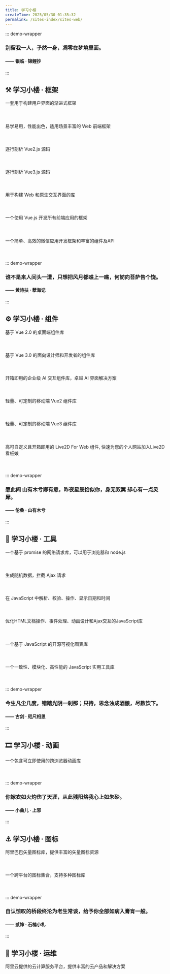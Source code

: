 ```yaml
---
title: 学习小楼
createTime: 2025/05/30 01:35:32
permalink: /sites-index/sites-web/
---
```


::: demo-wrapper
<h3 class="title1">别留我一人，孑然一身，凋零在梦境里面。</h3>
<h4 class="title2">—— 银临 · 锦鲤抄</h4>

<style scoped>
  .demo-container .title1 {
    color: #FF9999;
  }
  .demo-container .title2 {
    color: #6699CC;
    text-align: right;
  }
</style>
:::

## ⚒️ 学习小楼 · 框架

<CardGrid>
  <LinkCard 
    title="Vue2 - JavaScript框架"
    icon="https://v2.cn.vuejs.org/images/logo.svg" 
    href="https://v2.cn.vuejs.org/" >
      一套用于构建用户界面的渐进式框架
      <h6 style="visibility: hidden; height: 0px">Vue2 - JavaScript框架</h6>
  </LinkCard>
  <LinkCard 
    title="Vue3 - JavaScript框架"
    href="https://www.seeyjys.eu.org/"
    icon="https://cn.vuejs.org/logo.svg" >
      易学易用，性能出色，适用场景丰富的 Web 前端框架
      <h6 style="visibility: hidden; height: 0px">Vue3 - JavaScript框架</h6>
  </LinkCard>
  <LinkCard 
    title="Vue2源码 - Vue2源码中文社区"
    href="https://vue-js.com/learn-vue/"
    icon="https://vue-js.com/learn-vue/logo.png" >
      逐行剖析 Vue2.js 源码
      <h6 style="visibility: hidden; height: 0px">Vue2源码 - Vue2源码中文社区</h6>
  </LinkCard>
  <LinkCard 
    title="Vue3源码 - Vue3源码中文社区"
    href="https://vue3js.cn/start/"
    icon="https://vue-js.com/learn-vue/logo.png" >
      逐行剖析 Vue3.js 源码
      <h6 style="visibility: hidden; height: 0px">Vue3源码 - Vue3源码中文社区</h6>
  </LinkCard>
  <LinkCard 
    title="React - JavaScript框架"
    href="https://zh-hans.react.dev/"
    icon="https://zh-hans.react.dev/favicon-32x32.png" >
      用于构建 Web 和原生交互界面的库
      <h6 style="visibility: hidden; height: 0px">React - JavaScript框架</h6>
  </LinkCard>
  <LinkCard 
    title="uni-app - 前端应用框架"
    href="https://uniapp.dcloud.net.cn/"
    icon="https://qiniu-web-assets.dcloud.net.cn/unidoc/zh/icon.png?v=1556263038788" >
      一个使用 Vue.js 开发所有前端应用的框架
      <h6 style="visibility: hidden; height: 0px">uni-app - 前端应用框架</h6>
  </LinkCard>
  <LinkCard 
    title="微信小程序 - 前端应用框架"
    href="https://developers.weixin.qq.com/miniprogram/dev/framework/"
    icon="https://res.wx.qq.com/a/wx_fed/assets/res/NTI4MWU5.ico" >
      一个简单、高效的微信应用开发框架和丰富的组件及API
      <h6 style="visibility: hidden; height: 0px">微信小程序 - 前端应用框架</h6>
  </LinkCard>
</CardGrid>

::: demo-wrapper
<h3 class="title1">谁不是来人间头一遭，只想把风月都瞧上一瞧，何妨向菩萨告个饶。</h3>
<h4 class="title2">—— 黄诗扶 · 孽海记</h4>
:::

## ⚙️ 学习小楼 · 组件

<CardGrid>
  <LinkCard
    title="Element - Vue2 组件库"
    href="https://element.eleme.cn/#/zh-CN"
    icon="https://element.eleme.cn/favicon.ico" >
      基于 Vue 2.0 的桌面端组件库
      <h6 style="visibility: hidden; height: 0px">Element - Vue2 组件库</h6>
  </LinkCard>    
  <LinkCard
    title="Element Plus - Vue3 组件库"
    href="https://element-plus.org/zh-CN/"
    icon="https://element-plus.org/images/element-plus-logo-small.svg" >
      基于 Vue 3.0 的面向设计师和开发者的组件库
      <h6 style="visibility: hidden; height: 0px">Element Plus - Vue3 组件库</h6>
  </LinkCard>    
  <LinkCard
    title="Element Plus X - AI 交互组件库"
    href="https://element-plus-x.com/"
    icon="https://element-plus-x.com/favicon.ico" >
      开箱即用的企业级 AI 交互组件库，卓越 AI 界面解决方案
      <h6 style="visibility: hidden; height: 0px">Element Plus X - AI 交互组件库</h6>
  </LinkCard>
  <LinkCard
    title="Vant2 - Vue2 组件库"
    href="https://vant-ui.github.io/vant/v2/#/zh-CN/"
    icon="https://img01.yzcdn.cn/vant/logo.png" >
      轻量、可定制的移动端 Vue2 组件库
      <h6 style="visibility: hidden; height: 0px">Vant2 - Vue2 组件库</h6>
  </LinkCard>
  <LinkCard
    title="Vant4 - Vue3 组件库"
    href="https://vant-ui.github.io/vant/#/zh-CN"
    icon="https://fastly.jsdelivr.net/npm/@vant/assets/logo.png" >
      轻量、可定制的移动端 Vue3 组件库
      <h6 style="visibility: hidden; height: 0px">Vant4 - Vue3 组件库</h6>
  </LinkCard>  
  <LinkCard
    title="OhMyLive2D - Live2D 组件库"
    href="https://oml2d.hacxy.cn/"
    icon="https://oml2d.hacxy.cn/favicon.ico" >
      高可自定义且开箱即用的 Live2D For Web 组件, 快速为您的个人网站加入Live2D看板娘
      <h6 style="visibility: hidden; height: 0px">OhMyLive2D - Live2D 组件库</h6>
  </LinkCard>     
</CardGrid>

::: demo-wrapper
<h3 class="title1">愿此间 山有木兮卿有意，昨夜星辰恰似你，身无双翼 却心有一点灵犀。</h3>
<h4 class="title2">—— 伦桑 · 山有木兮</h4>
:::

## 🔧 学习小楼 · 工具

<CardGrid>
  <LinkCard
    title="Axios - Promise HTTP 客户端"
    href="https://www.axios-http.cn/"
    icon="https://www.axios-http.cn/img/favicon.ico" >
      一个基于 promise 的网络请求库，可以用于浏览器和 node.js
      <h6 style="visibility: hidden; height: 0px">Axios - Promise HTTP 客户端</h6>
  </LinkCard>
  <LinkCard
    title="Mock.js - 数据模拟"
    href="https://mockjs.com/"
    icon="http://mockjs.com/assets/img/logo-2.svg" >
      生成随机数据，拦截 Ajax 请求
      <h6 style="visibility: hidden; height: 0px">Mock.js - 数据模拟</h6>
  </LinkCard>
  <LinkCard
    title="Moment.js - 日期处理"
    href="https://momentjs.cn/"
    icon="https://momentjs.com/static/img/moment-favicon.png" >
      在 JavaScript 中解析、校验、操作、显示日期和时间
      <h6 style="visibility: hidden; height: 0px">Moment.js - 日期处理</h6>
  </LinkCard>
  <LinkCard
    title="jQuery - JavaScript库"
    href="https://www.jq22.com/chm/jquery/index.html"
    icon="https://www.jq22.com/favicon.ico" >
      优化HTML文档操作、事件处理、动画设计和Ajax交互的JavaScript库
      <h6 style="visibility: hidden; height: 0px">jQuery - JavaScript库</h6>
  </LinkCard>
  <LinkCard
    title="ECharts - 可视化图表库"
    href="https://echarts.apache.org/zh/"
    icon="https://echarts.apache.org/zh/images/favicon.png?_v_=20240226" >
      一个基于 JavaScript 的开源可视化图表库
      <h6 style="visibility: hidden; height: 0px">ECharts - 可视化图表库</h6>
  </LinkCard>
  <LinkCard
    title="Lodash - JavaScript工具库"
    href="https://www.lodashjs.com/docs/lodash.orderBy"
    icon="https://www.lodashjs.com/img/favicon.ico" >
      一个一致性、模块化、高性能的 JavaScript 实用工具库
      <h6 style="visibility: hidden; height: 0px">Lodash - JavaScript实用工具库</h6>
  </LinkCard>
</CardGrid>

::: demo-wrapper
<h3 class="title1">今生凡尘几度，错踏光阴一刹那；只待，思念浊成酒酿，尽数饮下。</h3>
<h4 class="title2">—— 古剑 · 咫尺相思</h4>
:::

## 🎞️ 学习小楼 · 动画

<CardGrid>
  <LinkCard
    title="Animate.css - CSS动画库"
    href="https://animatecss.node.org.cn/"
    icon="https://animatecss.node.org.cn/img/favicon.ico" >
      一个包含可立即使用的跨浏览器动画库
      <h6 style="visibility: hidden; height: 0px">Animate.css - CSS动画库</h6>
  </LinkCard> 
</CardGrid>

::: demo-wrapper
<h3 class="title1">你嫁衣如火灼伤了天涯，从此残阳烙我心上如朱砂。</h3>
<h4 class="title2">—— 小曲儿 · 上邪</h4>
:::

## ⚓ 学习小楼 · 图标

<CardGrid>
  <LinkCard
    title="iconfont - 矢量图标库"
    href="https://www.iconfont.cn/"
    icon="https://img.alicdn.com/imgextra/i4/O1CN01XZe8pH1USpiUNT1QN_!!6000000002517-2-tps-114-114.png" >
      阿里巴巴矢量图标库，提供丰富的矢量图标资源
      <h6 style="visibility: hidden; height: 0px">iconfont - 矢量图标库</h6>
  </LinkCard>    
  <LinkCard
    title="iconify - 图标集合"
    href="https://iconify.design/"
    icon="https://iconify.design/favicon.svg" >
      一个跨平台的图标集合，支持多种图标库
      <h6 style="visibility: hidden; height: 0px">iconify - 图标集合</h6>
  </LinkCard>  
</CardGrid>

::: demo-wrapper
<h3 class="title1">自认惊叹的桥段终沦为老生常谈，给予你全部如病入膏肓一般。</h3>
<h4 class="title2">—— 贰婶 · 石楠小札</h4>
:::

## 💾 学习小楼 · 运维

<CardGrid>
  <LinkCard
    title="阿里云 - 云计算服务"
    href="https://account.aliyun.com/login/login.html"
    icon="https://img.alicdn.com/tfs/TB1_ZXuNcfpK1RjSZFOXXa6nFXa-32-32.ico" >
      阿里云提供的云计算服务平台，提供丰富的云产品和解决方案
      <h6 style="visibility: hidden; height: 0px">阿里云 - 云计算服务</h6>
  </LinkCard>    
</CardGrid>